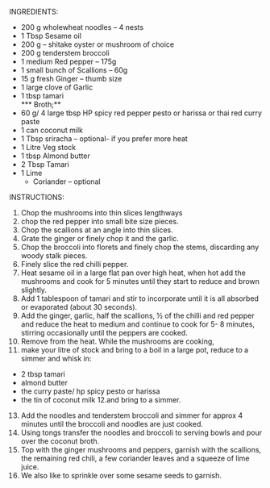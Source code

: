 INGREDIENTS:
 
  * 200 g wholewheat noodles – 4 nests
  * 1 Tbsp Sesame oil
  * 200 g – shitake oyster or mushroom of choice
  * 200 g tenderstem broccoli
  * 1 medium Red pepper – 175g
  * 1 small bunch of Scallions – 60g
  * 15 g fresh Ginger – thumb size
  * 1 large clove of Garlic
  * 1 tbsp tamari  
*** Broth;**
  * 60 g/ 4 large tbsp HP spicy red pepper pesto or harissa or thai red curry paste
  * 1 can coconut milk
  * 1 Tbsp sriracha – optional- if you prefer more heat
  * 1 Litre Veg stock
  * 1 tbsp Almond butter
  * 2 Tbsp Tamari
  * 1 Lime
    * Coriander – optional


INSTRUCTIONS:
 
1. Chop the mushrooms into thin slices lengthways
2. chop the red pepper into small bite size pieces.
3. Chop the scallions at an angle into thin slices.
4. Grate the ginger or finely chop it and the garlic.
5. Chop the broccoli into florets and finely chop the stems, discarding any woody stalk pieces. 
6. Finely slice the red chilli pepper.
7. Heat sesame oil in a large flat pan over high heat,  when hot add the mushrooms and cook for 5 minutes until they start to reduce and brown slightly.
8. Add 1 tablespoon of tamari and stir to incorporate until it is all absorbed or evaporated (about 30 seconds).
9. Add the ginger, garlic, half the scallions, ½ of the chilli and red pepper and reduce the heat to medium and continue to cook for 5- 8 minutes,
   stirring occasionally until the peppers are cooked.
10.  Remove from the heat.
   While the mushrooms are cooking,
11. make your litre of stock and bring to a boil in a large pot, reduce to a simmer and whisk in:
  * 2 tbsp tamari
  * almond butter
  * the curry paste/ hp spicy pesto or harissa
  * the tin of coconut milk
12.and bring to a simmer.
13. Add the noodles and tenderstem broccoli and simmer for approx 4 minutes until the broccoli and noodles are just cooked.
14. Using tongs transfer the noodles and broccoli to serving bowls and pour over the coconut broth.
15. Top with the ginger mushrooms and peppers, garnish with the scallions, the remaining red chili, a few coriander leaves and a squeeze of lime juice.
16. We also like to sprinkle over some sesame seeds to garnish.
